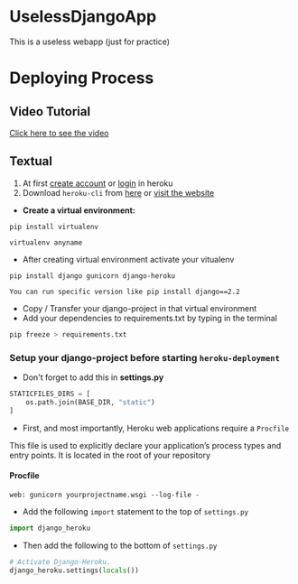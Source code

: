 # UselessDjangoApp
This is a useless webapp (just for practice)

# Deploying Process
## Video Tutorial
[Click here to see the video](https://youtu.be/fH2S5lWNKaM "heroku deployment for django-sqlite3 app")

## Textual
1. At first [create account](https://www.heroku.com "heroku.com") or [login](https://id.heroku.com/login "heroku login") in heroku
1. Download `heroku-cli` from [here](https://cli-assets.heroku.com/heroku-x64.exe "click here") or [visit the website](https://devcenter.heroku.com/articles/heroku-cli#download-and-install "click here")

- **Create a virtual environment:**
```terminal
pip install virtualenv
```
```terminal
virtualenv anyname
```
- After creating virtual environment activate your vitualenv
```terminal
pip install django gunicorn django-heroku
```

`You can run specific version like pip install django==2.2`

- Copy / Transfer your django-project in that virtual environment
- Add your dependencies to requirements.txt by typing in the terminal
```bash
pip freeze > requirements.txt
```

### Setup your django-project before starting `heroku-deployment`
- Don't forget to add this in **settings.py**
```python
STATICFILES_DIRS = [
    os.path.join(BASE_DIR, "static")
]
```
- First, and most importantly, Heroku web applications require a `Procfile`

This file is used to explicitly declare your application’s process types and entry points. It is located in the root of your repository

#### Procfile
```
web: gunicorn yourprojectname.wsgi --log-file -
```
- Add the following `import` statement to the top of `settings.py`
```python
import django_heroku
```
- Then add the following to the bottom of `settings.py`
```python
# Activate Django-Heroku.
django_heroku.settings(locals())
```
